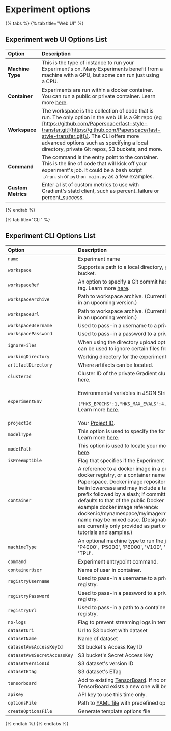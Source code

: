# Experiment options

{% tabs %}
{% tab title="Web UI" %}
## Experiment web UI Options List

| Option | Description |
| :--- | :--- |
| **Machine Type** | This is the type of instance to run your Experiment's on. Many Experiments benefit from a machine with a GPU, but some can run just using a CPU. |
| **Container** | Experiments are run within a docker container. You can run a public or private container. Learn more [here](containers-public-and-private.md).  |
| **Workspace** | The workspace is the collection of code that is run. The only option in the web UI is a Git repo \(eg [https://github.com/Paperspace/fast-style-transfer.git](https://github.com/Paperspace/fast-style-transfer.git)\).  The CLI offers more advanced options such as specifying a local directory, private Git repos, S3 buckets, and more. |
| **Command** | The command is the entry point to the container. This is the line of code that will kick off your experiment's job. It could be a bash script `./run.sh` or `python main.py` as a few examples.  |
| **Custom Metrics** | Enter a list of custom metrics to use with Gradient's statd client, such as percent\_failure or percent\_success. |
{% endtab %}

{% tab title="CLI" %}
## Experiment CLI Options List

<table>
  <thead>
    <tr>
      <th style="text-align:left">Option</th>
      <th style="text-align:left">Description</th>
    </tr>
  </thead>
  <tbody>
    <tr>
      <td style="text-align:left"><code>name</code>
      </td>
      <td style="text-align:left">Experiment name</td>
    </tr>
    <tr>
      <td style="text-align:left"><code>workspace</code>
      </td>
      <td style="text-align:left">Supports a path to a local directory, git repository, or s3 bucket.</td>
    </tr>
    <tr>
      <td style="text-align:left"><code>workspaceRef</code>
      </td>
      <td style="text-align:left">An option to specify a Git commit hash, branch name or tag. Learn more
        <a
        href="git-commit-tracking.md">here</a>.</td>
    </tr>
    <tr>
      <td style="text-align:left"><code>workspaceArchive</code>
      </td>
      <td style="text-align:left">Path to workspace archive. (Currently being deprecated in an upcoming
        version.)</td>
    </tr>
    <tr>
      <td style="text-align:left"><code>workspaceUrl</code>
      </td>
      <td style="text-align:left">Path to workspace archive. (Currently being deprecated in an upcoming
        version.)</td>
    </tr>
    <tr>
      <td style="text-align:left"><code>workspaceUsername</code>
      </td>
      <td style="text-align:left">Used to pass-in a username to a private repo.</td>
    </tr>
    <tr>
      <td style="text-align:left"><code>workspacePassword</code>
      </td>
      <td style="text-align:left">Used to pass-in a password to a private repo.</td>
    </tr>
    <tr>
      <td style="text-align:left"><code>ignoreFiles</code>
      </td>
      <td style="text-align:left">When using the directory upload option, this command can be used to ignore
        certain files from uploading.</td>
    </tr>
    <tr>
      <td style="text-align:left"><code>workingDirectory</code>
      </td>
      <td style="text-align:left">Working directory for the experiment</td>
    </tr>
    <tr>
      <td style="text-align:left"><code>artifactDirectory</code>
      </td>
      <td style="text-align:left">Where artifacts can be located.</td>
    </tr>
    <tr>
      <td style="text-align:left"><code>clusterId</code>
      </td>
      <td style="text-align:left">Cluster ID of the private Gradient cluster. Learn more <a href="../../gradient-private-cloud/about.md">here</a>.</td>
    </tr>
    <tr>
      <td style="text-align:left"><code>experimentEnv</code>
      </td>
      <td style="text-align:left">
        <p>Environmental variables in JSON String Format. Example:</p>
        <p><code>{&quot;HKS_EPOCHS&quot;:1,&quot;HKS_MAX_EVALS&quot;:4,&quot;DATASET_SIZE&quot;:100}</code> Learn
          more <a href="environment-variables.md">here</a>.</p>
      </td>
    </tr>
    <tr>
      <td style="text-align:left"><code>projectId</code>
      </td>
      <td style="text-align:left">Your <a href="../../projects/managing-projects.md#get-your-projects-id">Project ID</a>.</td>
    </tr>
    <tr>
      <td style="text-align:left"><code>modelType</code>
      </td>
      <td style="text-align:left">This option is used to specify the format of your model. Learn more
        <a
        href="../../models/create-a-model/model-path.md">here</a>.</td>
    </tr>
    <tr>
      <td style="text-align:left"><code>modelPath</code>
      </td>
      <td style="text-align:left">This option is used to locate your model. Learn more <a href="../../models/create-a-model/model-path.md">here</a>.</td>
    </tr>
    <tr>
      <td style="text-align:left"><code>isPreemptible</code>
      </td>
      <td style="text-align:left">Flag that specifies if the Experiment is <a href>preemptible</a>.</td>
    </tr>
    <tr>
      <td style="text-align:left"><code>container</code>
      </td>
      <td style="text-align:left">A reference to a docker image in a public or private docker registry,
        or a container name provided by Paperspace. Docker image repository references
        must be in lowercase and may include a tag and a hostname prefix followed
        by a slash; if committed the hostname defaults to that of the public Docker
        Hub registry. An example docker image reference: docker.io/mynamespace/myimage:mytag.
        A container name may be mixed case. (Designated container names are currently
        only provided as part of various Gradient tutorials and samples.)</td>
    </tr>
    <tr>
      <td style="text-align:left"><code>machineType</code>
      </td>
      <td style="text-align:left">An optional machine type to run the job on: either &apos;GPU+&apos;, &apos;P4000&apos;,
        &apos;P5000&apos;, &apos;P6000&apos;, &apos;V100&apos;, &apos;K80&apos;,
        &apos;P100&apos;, or &apos;TPU&apos;.</td>
    </tr>
    <tr>
      <td style="text-align:left"><code>command</code>
      </td>
      <td style="text-align:left">Experiment entrypoint command.</td>
    </tr>
    <tr>
      <td style="text-align:left"><code>containerUser</code>
      </td>
      <td style="text-align:left">Name of user in container.</td>
    </tr>
    <tr>
      <td style="text-align:left"><code>registryUsername</code>
      </td>
      <td style="text-align:left">Used to pass-in a username to a private container registry.</td>
    </tr>
    <tr>
      <td style="text-align:left"><code>registryPassword</code>
      </td>
      <td style="text-align:left">Used to pass-in a password to a private container registry.</td>
    </tr>
    <tr>
      <td style="text-align:left"><code>registryUrl</code>
      </td>
      <td style="text-align:left">Used to pass-in a path to a container in private container registry.</td>
    </tr>
    <tr>
      <td style="text-align:left"><code>no-logs</code>
      </td>
      <td style="text-align:left">Flag to prevent streaming logs in terminal.</td>
    </tr>
    <tr>
      <td style="text-align:left"><code>datasetUri</code>
      </td>
      <td style="text-align:left">Url to S3 bucket with dataset</td>
    </tr>
    <tr>
      <td style="text-align:left"><code>datasetName</code>
      </td>
      <td style="text-align:left">Name of dataset</td>
    </tr>
    <tr>
      <td style="text-align:left"><code>datasetAwsAccessKeyId</code>
      </td>
      <td style="text-align:left">S3 bucket&apos;s Access Key ID</td>
    </tr>
    <tr>
      <td style="text-align:left"><code>datasetAwsSecretAccessKey</code>
      </td>
      <td style="text-align:left">S3 bucket&apos;s Secret Access Key</td>
    </tr>
    <tr>
      <td style="text-align:left"><code>datasetVersionId</code>
      </td>
      <td style="text-align:left">S3 dataset&apos;s version ID</td>
    </tr>
    <tr>
      <td style="text-align:left"><code>datasetEtag</code>
      </td>
      <td style="text-align:left">S3 dataset&apos;s ETag</td>
    </tr>
    <tr>
      <td style="text-align:left"><code>tensorboard</code>
      </td>
      <td style="text-align:left">Add to existing <a href="../../tensorboards/about.md">TensorBoard</a>.
        If no or many
        <br />TensorBoard exists a new one will be created.</td>
    </tr>
    <tr>
      <td style="text-align:left"><code>apiKey</code>
      </td>
      <td style="text-align:left">API key to use this time only.</td>
    </tr>
    <tr>
      <td style="text-align:left"><code>optionsFile</code>
      </td>
      <td style="text-align:left">Path to <a href="gradient-config.yaml.md">YAML file</a> with predefined
        options.</td>
    </tr>
    <tr>
      <td style="text-align:left"><code>createOptionsFile</code>
      </td>
      <td style="text-align:left">Generate template options file</td>
    </tr>
  </tbody>
</table>
{% endtab %}
{% endtabs %}

